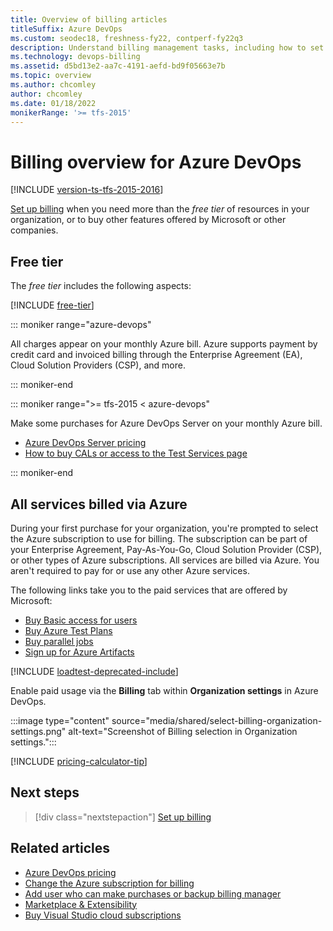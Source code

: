 ```yaml
---
title: Overview of billing articles
titleSuffix: Azure DevOps 
ms.custom: seodec18, freshness-fy22, contperf-fy22q3
description: Understand billing management tasks, including how to set up billing, make purchases, and change the Azure subscription for billing.
ms.technology: devops-billing
ms.assetid: d5bd13e2-aa7c-4191-aefd-bd9f05663e7b
ms.topic: overview
ms.author: chcomley
author: chcomley
ms.date: 01/18/2022
monikerRange: '>= tfs-2015'
---
```


# Billing overview for Azure DevOps

[!INCLUDE [version-ts-tfs-2015-2016](../../includes/version-ts-tfs-2015-2016.md)]

[Set up billing](set-up-billing-for-your-organization-vs.md) when you need more than the *free tier* of resources in your organization, or to buy other features offered by Microsoft or other companies.

## Free tier

The *free tier* includes the following aspects:

[!INCLUDE [free-tier](../../includes/free-tier.md)]

::: moniker range="azure-devops"

All charges appear on your monthly Azure bill. Azure supports payment by credit card and invoiced billing through the Enterprise Agreement (EA), Cloud Solution Providers (CSP), and more.

::: moniker-end

::: moniker range=">= tfs-2015 < azure-devops"

Make some purchases for Azure DevOps Server on your monthly Azure bill.  

* [Azure DevOps Server pricing](https://visualstudio.microsoft.com/team-services/tfs-pricing/)
* [How to buy CALs or access to the Test Services page](buy-access-tfs-test-hub.md)

::: moniker-end

## All services billed via Azure

During your first purchase for your organization, you're prompted to select the Azure subscription to use for billing. The subscription can be part of your Enterprise Agreement, Pay-As-You-Go, Cloud Solution Provider (CSP), or other types of Azure subscriptions. All services are billed via Azure. You aren't required to pay for or use any other Azure services.
 
The following links take you to the paid services that are offered by Microsoft:

 * [Buy Basic access for users](buy-basic-access-add-users.md)
 * [Buy Azure Test Plans](buy-basic-access-add-users.md)
 * [Buy parallel jobs](../../pipelines/licensing/concurrent-jobs.md#how-much-do-parallel-jobs-cost)
 * [Sign up for Azure Artifacts](../../artifacts/start-using-azure-artifacts.md)

[!INCLUDE [loadtest-deprecated-include](../../test/includes/loadtest-deprecated-include.md)]

Enable paid usage via the **Billing** tab within **Organization settings** in Azure DevOps.

:::image type="content" source="media/shared/select-billing-organization-settings.png" alt-text="Screenshot of Billing selection in Organization settings.":::

[!INCLUDE [pricing-calculator-tip](../../includes/pricing-calculator-tip.md)]

## Next steps

> [!div class="nextstepaction"]
> [Set up billing](set-up-billing-for-your-organization-vs.md)

## Related articles

- [Azure DevOps pricing](https://azure.microsoft.com/pricing/details/devops/azure-devops-services/)
- [Change the Azure subscription for billing](change-azure-subscription.md)
- [Add user who can make purchases or backup billing manager](add-backup-billing-managers.md)
- [Marketplace & Extensibility](../../marketplace-extensibility/index.yml)
- [Buy Visual Studio cloud subscriptions](/visualstudio/subscriptions/vscloud-overview)
